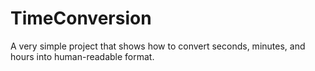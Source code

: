 # TimeConversion
A very simple project that shows how to convert seconds, minutes, and hours into human-readable format.
